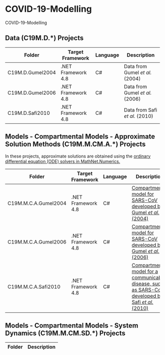 # COVID-19-Modelling

COVID-19-Modelling

## Data (C19M.D.*) Projects

Folder | Target Framework | Language | Description
------------ | ------------- | ------------- | ------------
C19M.D.Gumel2004 | .NET Framework 4.8 | C# | Data from Gumel *et al.* (2004)
C19M.D.Gumel2006 | .NET Framework 4.8 | C# | Data from Gumel *et al.* (2006)
C19M.D.Safi2010 | .NET Framework 4.8 | C# | Data from Safi *et al.* (2010)

## Models - Compartmental Models - Approximate Solution Methods (C19M.M.CM.A.*) Projects

In these projects, approximate solutions are obtained using the [ordinary differential equation (ODE) solvers in MathNet.Numerics.](https://numerics.mathdotnet.com/api/MathNet.Numerics.OdeSolvers/)

Folder | Target Framework | Language | Description
------------ | ------------- | ------------- | ------------
C19M.M.C.A.Gumel2004 | .NET Framework 4.8 | C# | [Compartmental model for SARS-CoV developed by Gumel *et al.* (2004)](https://royalsocietypublishing.org/doi/10.1098/rspb.2004.2800) 
C19M.M.C.A.Gumel2006 | .NET Framework 4.8 | C# | [Compartmental model for SARS-CoV developed by Gumel *et al.* (2006)](https://www.aimspress.com/article/10.3934/mbe.2006.3.485) 
C19M.M.C.A.Safi2010 | .NET Framework 4.8 | C# | [Compartmental model for a communicable disease, such as SARS-CoV, developed by Safi *et al.* (2010)](http://www.aimsciences.org/article/doi/10.3934/dcdsb.2010.14.209)

## Models - Compartmental Models - System Dynamics (C19M.M.CM.SD.*) Projects
Folder | Description
------------ | ------------